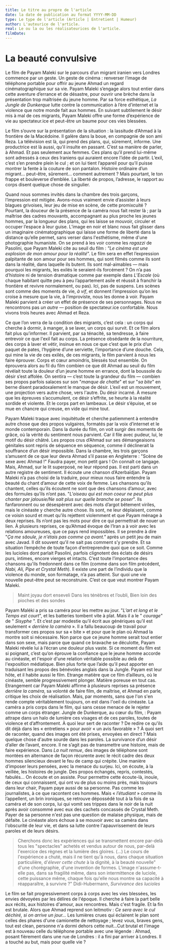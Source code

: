 ```yaml
---
title: Le titre au propre de l'article
date: la date de publication au format YYYY-MM-DD
type: Le type de l'article (Article | Entretient | Humeur)
author: L'auteurice de l'article.
real: Le ou la ou les réalisateurices de l'article.
filmDate: 
---
```


# La beauté convulsive 


Le film de Payam Maleki sur le parcours d’un migrant iranien vers Londres commence par un geste. Un geste de cinéma : renverser l’image de téléphone portable pour offrir au jeune Ahmad un regard cinématographique sur sa vie. Payam Maleki s’engage alors tout entier dans cette aventure d’errance et de désastre, pour ouvrir une brèche dans la présentation trop maîtrisée du jeune homme. Par sa force esthétique, _La Jungle de Dunkerque_ lutte contre la communication à l’ère d’internet et la violence que notre monde fait aux hommes.  En suivant subtilement le désir mis à mal de ces migrants, Payam Maleki offre une forme d’expérience de vie au spectateur.ice et peut-être un baume pour ces vies blessées.

Le film s’ouvre sur la présentation de la situation : la lassitude d’Ahmad à la frontière de la Macédoine. Il galère dans la boue, en compagnie de son ami Reza. La télévision est là, qui prend des plans, qui, sûrement, informe. Une productrice est là aussi, qu’il insulte en passant. C’est sa manière de parler, à Ahmad. Et pas seulement aux femmes. Ces plans qu’il prend lui-même sont adressés à ceux des Iraniens qui auraient encore l’idée de partir. L’exil, c’est s’en prendre plein le cul ; et on lui tient l’appareil pour qu’il puisse montrer la fente à la couture de son pantalon. Histoire ordinaire d’un migrant... peut-être, sûrement... comment autrement ? Mais pourtant, le ton frappe et bouleverse d’emblée. La liberté de propos, l’adresse, le rapport au corps disent quelque chose de singulier. 


Quand nous sommes invités dans la chambre des trois garçons, l’impression est mitigée. Avons-nous vraiment envie d’assister à leurs blagues grivoises, leur jeu de mise en scène, de cette promixcuité ? Pourtant, la douceur de la présence de la caméra nous fait rester là ; par la maîtrise des cadres mouvants, accompagnant au plus proche les jeunes hommes, par la longueur des plans, qui les laisse se mouvoir, circuler et occuper l’espace à leur guise. L’image en noir et blanc nous fait glisser dans un imaginaire cinématographique qui laisse une forme de liberté dans la distance qu’elle permet, sans verser dans l'esthétisme, même d'une photographie humaniste. On se prend à les voir comme les _ragazzi_ de Pasolini, que Payam Maleki cite au seuil du film :  _"Le cinéma est une explosion de mon amour pour la réalité_". Le film sera en effet l’expression palpitante de son amour pour ses hommes, qui sont filmés comme ils sont dans la réalité, dans laquelle ils butent. Ils sont mal-aimables — mais pourquoi les migrants, les exilés le seraient-ils forcément ? On n’a pas d’histoire ni de tension dramatique comme par exemple dans _L’Escale_ (où chaque habitant quitte peu à peu l’appartement asile et réussit  à franchir la frontière et revivre normalement, ou pas). Ici, pas de suspens. Les scènes sont comme des moments de vie, _à vif_,  et donnent l’impression qu’on les croise à mesure que la vie, à l’improviste, nous les donne à voir. Payam Maleki parvient à créer un effet de présence de ses personnages. Nous ne rencontrons pas _un autre_ — position de spectateur.ice confortable. Nous vivons trois heures avec Ahmad et Reza. 

Ce que l’on verra de la condition des migrants, c’est cela : un corps qui cherche à dormir, à manger, à se laver, un corps qui survit. Et ce film alors fait plus qu’informer. Il parvient, par sa ténacité, sa tendresse, à faire entrevoir ce que l'exil fait au corps. La présence obsédante de la nourriture, des corps à laver et vétir, insinue en nous ce que c’est que le prix d’un paquet de pates, l’hygiène d’une serviette, l’importance d’une douche. Cela, qui mine la vie de ces exilés, de ces migrants, le film parvient à nous les faire éprouver. Corps et  cœur amoindris, blessés tout ensemble. On éprouvera alors au fil du film combien ce que dit Ahmad au seuil du film révélait toute la douleur d’un jeune homme en errance, dont la boussole du désir s’est affolée. On sentira  — c’est toute la grandeur du film — combien ses propos parfois salaces sur son "_manque de chatte_" et sur "_sa bite_" en berne disent paradoxalement le manque de désir. L’exil est un mouvement, une projection vers autre chose, vers l'autre. Du désir incarné. À mesure que les épreuves s’accumulent, ce désir s’effrite, se heurte à la réalité sordide et violente. Et le corps part en lambeaux. Le désir s’épuise, et se mue en chancre qui creuse, en vide qui mine tout.

Payam Maleki traque avec inquitétude et cherche patiemment à entendre autre chose que des propos vulgaires, formatés par la voix d’internet et le monde contemporain. Dans la durée du film, on voit surgir des moments de grâce, où la vérité du sentiment nous parvient. Car il file avec pudeur, lui, le motif du désir châtré. Les propos crus d’Ahmad sur ses démangeaisons génitales sont repris de séquence en séquence, comme il déclinerait la souffrance d’un désir impossible. Dans la chambre, les trois garçons s’amusent de ce que leur devra Ahmad s’il passe en Angleterre :  "Scène de sexe avec Ahmad !" Faudra payer, mon petit gars ! On connaît ce langage. Mais, Ahmad, sur le lit superposé, ne leur répond pas. Il est parti dans un autre registre de sentiment. Il écoute une chanson d’Azerbaïdjan. Payam Maleki n’a pas choisi de la traduire, pour mieux nous faire entendre la beauté du chant d’amour de cette voix de femme. Les chansons qu’ils chantent, celles qu’ils écoutent ne sont que des chansons d’amour, avec des formules qu’ils n’ont pas. "_L'oiseau qui est mon coeur ne peut plus chanter par jalousie/Ne sait plus sur quelle branche se poser_". Ils fanfaronnent ou se désespèrent avec des mots d’argot bêtement viriles, mais le cinéaste y cherche autre chose. Ils sont, ne leur déplaisent, comme ce voisin sourd et muet qu’ils rejettent violemment et que Payam ménage à deux reprises. Ils n’ont pas les mots pour dire ce qui permettrait de nouer un lien. À plusieurs reprises, ce qu’Ahmad évoque de l’Iran a à voir avec les relations amoureuses, que ce pays rend impossibles. Il se prendre à dire "_Ça me sâoule, je n'étais pas comme ça avant."_ après un petit jeu de main avec Javad. Il dit souvent qu'il ne sait pas comment s’y prendre. Et sa situation l’empêche de toute façon d’entreprendre quoi que ce soit. Comme les lucioles dont parlait Pasolini, parfois clignotent des éclats de désirs purs, intimes, encore vierges et intacts. C’est toute l’importance des chansons qu'ils fredonnent dans ce film (comme dans son film précédent, _Nabi, Ali, Pipe et Crystal Meth_). Il existe une part de l’individu que la violence du monde, son formatage, n’a pas atteint. Sur quoi une vie nouvelle peut-être peut se reconstruire. C’est ce que veut montrer Payam Maleki.


>Maint joyau dort enseveli
Dans les ténèbres et l’oubli,
Bien loin des pioches et des sondes 

Payam Maléki a pris sa caméra pour les mettre au jour. "_L’art et long et le Temps est court_", et les batteries tombent vite à plat. Mais il a le " _courage_" de " _Sisyphe_ ". Et c’est par modestie qu’il écrit aux génériques qu’il est seulement « _derrière la caméra_ ». Il a fallu beaucoup de travail pour transformer ces propos sur sa « bite » et  pour que le plan où Ahmad la montre soit si nécessaire. Non parce que ce jeune homme serait tout entier dans son sexe, mais parce que quand ce bravache se déculotte, Payam Maleki révèle lui à l’écran une douleur plus vaste. Si ce moment du film est si poignant, c’est qu’on éprouve la confiance que le jeune homme accorde au cinéaste, et l'espoir d'une relation véritable possible au delà de l'exposition médiatique. Bien plus forte que l’aide qu’il peut apporter en traduisant les propos des bénévoles anglais dans la Jungle. 
Payam est leur hôte, et il habite aussi le film. Etrange matière que ce film d’ailleurs, où le cinéaste, semble progressivement plonger. Matière poreuse en tout cas. Etrangement car Payam Maleki affirme à plusieurs reprises sa présence _derrière la caméra_, sa volonté de faire film, de maîtrise, et Ahmad en parle, critique les choix de réalisation. Mais, par moments, sans que l'on s'en rende compte véritablement toujours, on est dans l'oeil du cinéaste. La caméra a pris corps dans le film, qui sans cesse menace de le rejeter comme un corps étranger.  Jungle de Dunkerque, au cœur du film,  : Payam attrape dans un halo de lumière ces visages et de ces paroles, toutes de violence et d’affrontement.  À quoi leur sert de raconter ? De redire ce qu'ils dit déjà dans les « entretiens » pour avoir « un avis favorable » ? À quoi sert de raconter, quand des images ont été prises, envoyées en direct ? Mais quelque chose d'autre sourde dans les paroles. La survivance d’un désir d’aller de l’avant, encore. Il ne s’agit pas de transmettre une histoire, mais de faire expérience. Dans _La nuit remue_, des images de téléphone sont montées en alternance de façon récurente avec le récit cadre des deux hommes silencieux devant le feu de camp qui crépite. Une manière d’imposer leurs pensées, avec la menace du surjeu. Ici, on écoute, à la veillée, les histoires de jungle. Des propos échangés, repris, contestés, fabulés... On écoute et on assiste. Pour permettre cette écoute-là, inouïe, de ceux qui connaissent, qui ont vu de plus ou moins près, mais toujours dans leur chair, Payam paye aussi de sa personne. Pas comme les journalistes, à ce que racontent ces hommes. Mais « _l’étudiant_ » comme ils l’appellent, un brin ironiques, se retrouve dépossédé tout à la fois de sa caméra et de son corps, lui qui vomit ses trippes dans le noir de la nuit après avoir consommé avec eux des cachets concassés de Crystal Meth. Payer de sa personne n'est pas une question de malaise physique, mais de défaite. Le cinéaste alors échoue à se mouvoir avec sa caméra dans l'obscurité de leur vie, et dans sa lutte contre l'apauvrissement de leurs paroles et de leurs désirs. 

>Cherchons donc les expériences qui se transmettent encore par-delà tous les "spectacles" achetés et vendus autour de nous, par-delà l'exercice des règnes et la lumière des gloires. (...) Le cours de l'expérience a chuté, mais il ne tient qu'à nous, dans chaque situation particulière, d'_élever cette chute_ à la dignité, à la beauté nouvelle" d'une chorégraphie, d'une invention de formes. L'image n'assume-t-elle pas, dans sa fragilité même, dans son intermittence de luciole, cette puissance même, chaque fois qu'elle nous montre sa capacité à réapparaître, à survivre ?" Didi-Hubermann, _Survivance des lucioles_

Le film se fait progressivement corps à corps avec les vies blessées, les envies dévoyées par les délires de l'époque. Il cherche à faire la part belle aux récits, aux histoires d'amour, aux rencontres. Mais c'est fragile. Et la fin est brutale. Alors que Ahmad reprend son leitmotiv : _Ce sera avec le cul déchiré, si on arrive un jour..._ Les lumières crues qui éclairent le plan sont celles des phares d'une camionette de nettoyage ; levez vous, braves gens, tout est clean, personne n'a dormi dehors cette nuit…Cut brutal et l'image est à nouveau celle du téléphone portable avec une légende : Ahmad, posant fièrement dans une rue de Londres : il a fini par arriver à Londres. Il a touché au but, mais pour quelle vie ?






 











